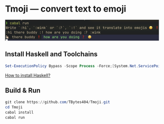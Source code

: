 # Tmoji — convert text to emoji

![Demo](assets/demo.png)

## Install Haskell and Toolchains

```ps1
Set-ExecutionPolicy Bypass -Scope Process -Force;[System.Net.ServicePointManager]::SecurityProtocol = [System.Net.ServicePointManager]::SecurityProtocol -bor 3072; try { & ([ScriptBlock]::Create((Invoke-WebRequest https://www.haskell.org/ghcup/sh/bootstrap-haskell.ps1 -UseBasicParsing))) -Interactive -DisableCurl } catch { Write-Error $_ }
```

[How to install Haskell?](https://www.youtube.com/watch?v=bB4fmQiUYPw)

## Build & Run

```ps1
git clone https://github.com/TBytes404/Tmoji.git
cd Tmoji
cabal install
cabal run
```
